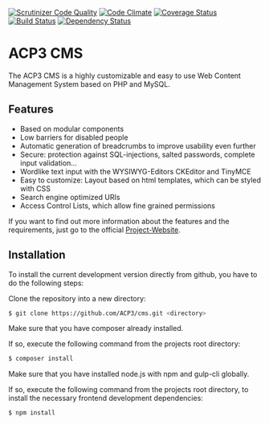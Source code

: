 [![Scrutinizer Code Quality](https://scrutinizer-ci.com/g/ACP3/cms/badges/quality-score.png?b=develop)](https://scrutinizer-ci.com/g/ACP3/cms/?branch=develop)
[![Code Climate](https://codeclimate.com/github/ACP3/cms/badges/gpa.svg)](https://codeclimate.com/github/ACP3/cms)
[![Coverage Status](https://coveralls.io/repos/github/ACP3/cms/badge.svg?branch=develop)](https://coveralls.io/github/ACP3/cms?branch=develop)
[![Build Status](https://travis-ci.org/ACP3/cms.svg)](https://travis-ci.org/ACP3/cms)
[![Dependency Status](https://www.versioneye.com/user/projects/57f64a469907da003a1a64d1/badge.svg?style=flat)](https://www.versioneye.com/user/projects/57f64a469907da003a1a64d1)

# ACP3 CMS
The ACP3 CMS is a highly customizable and easy to use Web Content Management System based on PHP and MySQL. 

## Features

* Based on modular components
* Low barriers for disabled people
* Automatic generation of breadcrumbs to improve usability even further
* Secure: protection against SQL-injections, salted passwords, complete input validation...
* Wordlike text input with the WYSIWYG-Editors CKEditor and TinyMCE
* Easy to customize: Layout based on html templates, which can be styled with CSS
* Search engine optimized URIs
* Access Control Lists, which allow fine grained permissions 

If you want to find out more information about the features and the requirements, just go to the official [Project-Website](http://www.acp3-cms.net).

## Installation

To install the current development version directly from github, you have to do the following steps:

Clone the repository into a new directory:
```sh
$ git clone https://github.com/ACP3/cms.git <directory>
```

Make sure that you have composer already installed.

If so, execute the following command from the projects root directory:

```sh
$ composer install
```

Make sure that you have installed node.js with npm and gulp-cli globally.

If so, execute the following command from the projects root directory, to install the necessary frontend development dependencies:
```sh
$ npm install
```
